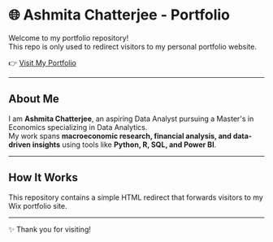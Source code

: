 # 🌐 Ashmita Chatterjee - Portfolio

Welcome to my portfolio repository!  
This repo is only used to redirect visitors to my personal portfolio website.

👉 [Visit My Portfolio](https://ashmita2004chat.github.io/ashmita.github.io/)  

---

## About Me
I am **Ashmita Chatterjee**, an aspiring Data Analyst pursuing a Master's in Economics specializing in Data Analytics.  
My work spans **macroeconomic research, financial analysis, and data-driven insights** using tools like **Python, R, SQL, and Power BI**.

---

## How It Works
This repository contains a simple HTML redirect that forwards visitors to my Wix portfolio site.  

---
✨ Thank you for visiting!

